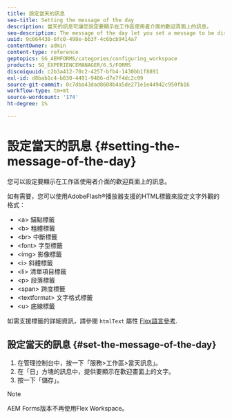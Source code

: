 ```yaml
---
title: 設定當天的訊息
seo-title: Setting the message of the day
description: 當天的訊息可讓您設定要顯示在工作區使用者介面的歡迎頁面上的訊息。
seo-description: The message of the day let you set a message to be displayed on the Welcome page in the Workspace user interface.
uuid: 9c664438-6fc0-498e-bb3f-4c6bcb9414a7
contentOwner: admin
content-type: reference
geptopics: SG_AEMFORMS/categories/configuring_workspace
products: SG_EXPERIENCEMANAGER/6.5/FORMS
discoiquuid: c2b3a412-70c2-4257-bfb4-1430bb1f8891
exl-id: d8bab1c4-b830-4491-9486-d7e7f4dc2c99
source-git-commit: 0c7dba43dad8608b4a5de271e1e44942c950fb16
workflow-type: tm+mt
source-wordcount: '174'
ht-degree: 1%

---
```


# 設定當天的訊息 {#setting-the-message-of-the-day}

您可以設定要顯示在工作區使用者介面的歡迎頁面上的訊息。

如有需要，您可以使用AdobeFlash®播放器支援的HTML標籤來設定文字外觀的格式：

* &lt;a> 錨點標籤
* &lt;b> 粗體標籤
* &lt;br> 中斷標籤
* &lt;font> 字型標籤
* &lt;img> 影像標籤
* &lt;i> 斜體標籤
* &lt;li> 清單項目標籤
* &lt;p> 段落標籤
* &lt;span> 跨度標籤
* &lt;textformat> 文字格式標籤
* &lt;u> 底線標籤

如需支援標籤的詳細資訊，請參閱 `htmlText` 屬性 [Flex語言參考](https://flex.apache.org/).

## 設定當天的訊息 {#set-the-message-of-the-day}

1. 在管理控制台中，按一下「服務>工作區>當天訊息」。
1. 在「日」方塊的訊息中，提供要顯示在歡迎畫面上的文字。
1. 按一下「儲存」。

>[!NOTE]
>
>AEM Forms版本不再使用Flex Workspace。
